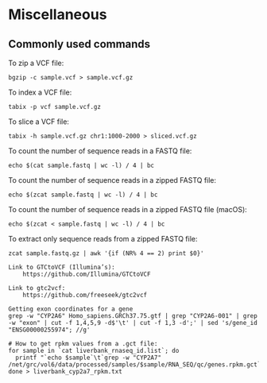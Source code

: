 # Miscellaneous

## Commonly used commands

To zip a VCF file:

```
bgzip -c sample.vcf > sample.vcf.gz
```

To index a VCF file:

```
tabix -p vcf sample.vcf.gz
```

To slice a VCF file:

```
tabix -h sample.vcf.gz chr1:1000-2000 > sliced.vcf.gz
```

To count the number of sequence reads in a FASTQ file:

```
echo $(cat sample.fastq | wc -l) / 4 | bc
```

To count the number of sequence reads in a zipped FASTQ file:

```
echo $(zcat sample.fastq | wc -l) / 4 | bc
```

To count the number of sequence reads in a zipped FASTQ file (macOS):

```
echo $(zcat < sample.fastq | wc -l) / 4 | bc
```

To extract only sequence reads from a zipped FASTQ file:

```
zcat sample.fastq.gz | awk '{if (NR% 4 == 2) print $0}'
```





```
Link to GTCtoVCF (Illumina’s):
	https://github.com/Illumina/GTCtoVCF

Link to gtc2vcf:
  	https://github.com/freeseek/gtc2vcf
```


```
Getting exon coordinates for a gene
grep -w "CYP2A6" Homo_sapiens.GRCh37.75.gtf | grep "CYP2A6-001" | grep -w "exon" | cut -f 1,4,5,9 -d$'\t' | cut -f 1,3 -d';' | sed 's/gene_id "ENSG00000255974"; //g'

# How to get rpkm values from a .gct file:
for sample in `cat liverbank_rnaseq_id.list`; do
  printf "`echo $sample`\t`grep -w "CYP2A7" /net/grc/vol6/data/processed/samples/$sample/RNA_SEQ/qc/genes.rpkm.gct`\n";
done > liverbank_cyp2a7_rpkm.txt
```
